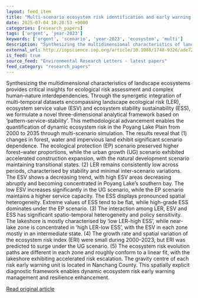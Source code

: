 ```yaml
---
layout: feed_item
title: "Multi-scenario ecosystem risk identification and early warning coupling ‘pattern-service-stability’: a case study of the Poyang Lake Plain, China"
date: 2025-07-04 10:28:53 +0000
categories: [research_papers]
tags: ['urgent', 'year-2023']
keywords: ['urgent', 'scenario', 'year-2023', 'ecosystem', 'multi']
description: "Synthesizing the multidimensional characteristics of landscape ecosystems provides critical insights for ecological risk assessment and complex human–nature ..."
external_url: http://iopscience.iop.org/article/10.1088/1748-9326/ade72f
is_feed: true
source_feed: "Environmental Research Letters - latest papers"
feed_category: "research_papers"
---
```


Synthesizing the multidimensional characteristics of landscape ecosystems provides critical insights for ecological risk assessment and complex human–nature interdependencies. Through the synergetic integration of multi-temporal datasets encompassing landscape ecological risk (LER), ecosystem service value (ESV) and ecosystem stability sustainability (ESS), we formulate a novel three-dimensional analytical framework based on ‘pattern-service-stability’. This methodological advancement enables the quantification of dynamic ecosystem risk in the Poyang Lake Plain from 2000 to 2035 through multi-scenario simulation. The results reveal that (1) changes in forest, water and impervious land exhibit significant scenario dependence. The ecological protection (EP) scenario preserved higher forest–water proportions, while the urban growth (UG) scenario exhibited accelerated construction expansion, with the natural development scenario maintaining transitional states. (2) LER remains consistently low across periods, characterised by stability and minimal inter-scenario variations. The ESV shows a decreasing trend, with high ESV areas decreasing abruptly and becoming concentrated in Poyang Lake’s southern bay. The low ESV increases significantly in the UG scenario, while the EP scenario maintains a higher service capacity. The ESS displays pronounced spatial heterogeneity. Extreme values of ESS tend to be flat, while high-grade ESS dominates under the EP scenario. (3) The interaction among LER, ESV and ESS has significant spatio-temporal heterogeneity and policy sensitivity. The lakeshore is mostly characterised by ‘low LER-high ESS’, while near-lake zone is concentrated in ‘high LER-low ESS’, with the ESV in each zone mostly in an intermediate state. (4) The growth rate and spatial variation of the ecosystem risk index (ERI) were small during 2000–2023, but ERI was predicted to surge under the UG scenario. (5) The ecosystem risk evolution paths are different in each zone and roughly conform to a linear fit, with the lakeshore exhibiting accelerated risk escalation. The gravity centre of each risk early warning unit is located in Nanchang County. This spatially explicit diagnostic framework enables dynamic ecosystem risk early warning management and resilience enhancement.

[Read original article](http://iopscience.iop.org/article/10.1088/1748-9326/ade72f)
